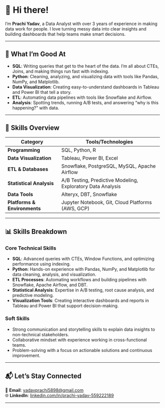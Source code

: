 # 👋 Hi there!  
I’m **Prachi Yadav**, a Data Analyst with over 3 years of experience in making data work for people. I love turning messy data into clear insights and building dashboards that help teams make smart decisions.

---

## 🔧 What I’m Good At  
- **SQL**: Writing queries that get to the heart of the data. I’m all about CTEs, Joins, and making things run fast with indexing.  
- **Python**: Cleaning, analyzing, and visualizing data with tools like Pandas, NumPy, and Matplotlib.  
- **Data Visualization**: Creating easy-to-understand dashboards in Tableau and Power BI that tell a story.  
- **ETL**: Automating data pipelines with tools like Snowflake and Airflow.  
- **Analysis**: Spotting trends, running A/B tests, and answering “why is this happening?” with data.  

---

## 🔧 Skills Overview  
| **Category**                 | **Tools/Technologies**                                                                 |
|------------------------------|----------------------------------------------------------------------------------------|
| **Programming**              | SQL, Python, R                                                                        |
| **Data Visualization**       | Tableau, Power BI, Excel                                                              |
| **ETL & Databases**          | Snowflake, PostgreSQL, MySQL, Apache Airflow                                          |
| **Statistical Analysis**     | A/B Testing, Predictive Modeling, Exploratory Data Analysis                           |
| **Data Tools**               | Alteryx, DBT, Snowflake                                                              |
| **Platforms & Environments** | Jupyter Notebook, Git, Cloud Platforms (AWS, GCP)                                     |

---

## 📊 Skills Breakdown  
### **Core Technical Skills**  
- **SQL**: Advanced queries with CTEs, Window Functions, and optimizing performance using indexing.  
- **Python**: Hands-on experience with Pandas, NumPy, and Matplotlib for data cleaning, analysis, and visualization.  
- **ETL Processes**: Automating workflows and building pipelines with Snowflake, Apache Airflow, and DBT.  
- **Statistical Analysis**: Expertise in A/B testing, root cause analysis, and predictive modeling.  
- **Visualization Tools**: Creating interactive dashboards and reports in Tableau and Power BI that support decision-making.  

### **Soft Skills**  
- Strong communication and storytelling skills to explain data insights to non-technical stakeholders.  
- Collaborative mindset with experience working in cross-functional teams.  
- Problem-solving with a focus on actionable solutions and continuous improvement.  

---

## 📬 Let’s Stay Connected  
📧 **Email**: [yadavprachi5898@gmail.com](mailto:yadavprachi5898@gmail.com)  
🌐 **LinkedIn**: [linkedin.com/in/prachi-yadav-559222189](https://linkedin.com/in/prachi-yadav-559222189)  

---


